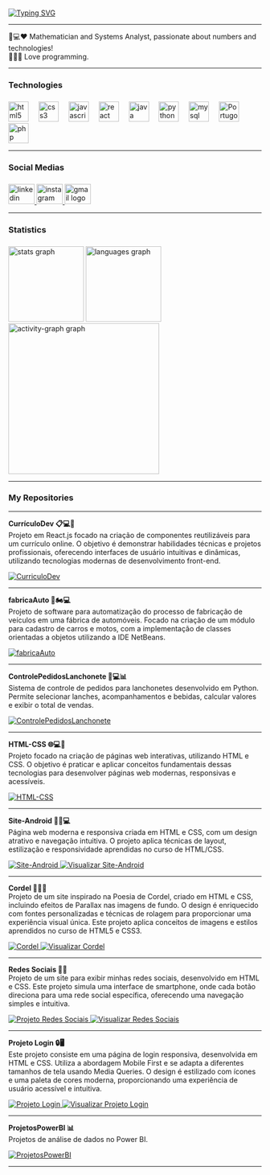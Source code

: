 
<br>

[![Typing SVG](https://readme-typing-svg.herokuapp.com?font=Radio+Canada+Big&weight=600&size=35&pause=1000&color=F7117F&center=verdadeiro&vCenter=verdadeiro&repeat=verdadeiro&random=false&width=435&lines=Hello%2C+my+name+is+Joziane)](https://git.io/typing-svg)

___

<p align="left">🔢💻❤️ Mathematician and Systems Analyst, passionate about numbers and technologies! <br>👩‍💻🚀 Love programming.</p>

___

<h3 align="left">Technologies</h3>

###

<div align="left">
  <img src="https://cdn.jsdelivr.net/gh/devicons/devicon/icons/html5/html5-plain-wordmark.svg" height="40" alt="html5 logo"  />
  <img width="12" />
  <img src="https://cdn.jsdelivr.net/gh/devicons/devicon/icons/css3/css3-plain-wordmark.svg" height="40" alt="css3 logo"  />
  <img width="12" />
  <img src="https://cdn.jsdelivr.net/gh/devicons/devicon/icons/javascript/javascript-plain.svg" height="40" alt="javascript logo"  />
  <img width="12" />
  <img src="https://cdn.jsdelivr.net/gh/devicons/devicon/icons/react/react-original-wordmark.svg" height="40" alt="react logo"  />
  <img width="12" />
  <img src="https://cdn.jsdelivr.net/gh/devicons/devicon/icons/java/java-original-wordmark.svg" height="40" alt="java logo"  />
  <img width="12" />
  <img src="https://cdn.jsdelivr.net/gh/devicons/devicon/icons/python/python-original-wordmark.svg" height="40" alt="python logo"  />
  <img width="12" />
  <img src="https://cdn.jsdelivr.net/gh/devicons/devicon/icons/mysql/mysql-original-wordmark.svg" height="40" alt="mysql logo"  />
  <img width="12" />
  <img src="https://univali-lite.github.io/Portugol-Studio/assets/img/logo.png" height="40" alt="Portugol Studio logo" />
  <img width="12" />
  <img src="https://www.php.net//images/logos/new-php-logo.svg" height="40" alt="php logo" />
</div>

___

<h3 align="left">Social Medias</h3>

###

<div align="left">
  <a href="https://www.linkedin.com/in/joziane-oliveira-144317182/" target="_blank">
    <img src="https://raw.githubusercontent.com/maurodesouza/profile-readme-generator/master/src/assets/icons/social/linkedin/default.svg" width="52" height="40" alt="linkedin logo"  />
  </a>
  <a href="https://www.instagram.com/jozioliveirabr/" target="_blank">
    <img src="https://raw.githubusercontent.com/maurodesouza/profile-readme-generator/master/src/assets/icons/social/instagram/default.svg" width="52" height="40" alt="instagram logo"  />
  </a>
 <a href="mailto:joziane.oliveira@educacao.mg.gov.br" target="_blank">
    <img src="https://raw.githubusercontent.com/maurodesouza/profile-readme-generator/master/src/assets/icons/social/gmail/default.svg" width="52" height="40" alt="gmail logo"  />
  </a>
</div>

___


<h3 align="left">Statistics</h3>

###

<div align="left">
  <img src="https://github-readme-stats.vercel.app/api?username=JozianeOliveira&hide_title=false&hide_rank=false&show_icons=true&include_all_commits=true&count_private=true&disable_animations=false&theme=radical&locale=en&hide_border=false&order=1" height="150" alt="stats graph"  />
  <img src="https://github-readme-stats.vercel.app/api/top-langs?username=JozianeOliveira&locale=en&hide_title=false&layout=compact&card_width=320&langs_count=5&theme=radical&hide_border=false&order=2" height="150" alt="languages graph"  />
  <img src="https://github-readme-activity-graph.vercel.app/graph?username=JozianeOliveira&radius=16&theme=redical&area=true&order=5" height="300" alt="activity-graph graph"  />
</div>



___

<h3 align="left">My Repositories</h3>

___



<div align="left">
  <p><strong>CurrículoDev 📋💻🚀</strong><br>
  Projeto em React.js focado na criação de componentes reutilizáveis para um currículo online. O objetivo é demonstrar habilidades técnicas e projetos profissionais, oferecendo interfaces de usuário intuitivas e dinâmicas, utilizando tecnologias modernas de desenvolvimento front-end.
  </p>
  <a href="https://github.com/JozianeOliveira/CurriculoDev" target="_blank">
    <img src="https://img.shields.io/badge/Projeto%20Curr%C3%ADculoDev-%23000000?style=for-the-badge&logo=react&logoColor=%61DAFB" alt="CurriculoDev" />
  </a>
</div>

___

<div align="left">  
  <p><strong>fabricaAuto 🚗🏍️💻</strong><br>
  Projeto de software para automatização do processo de fabricação de veículos em uma fábrica de automóveis. Focado na criação de um módulo para cadastro de carros e motos, com a implementação de classes orientadas a objetos utilizando a IDE NetBeans.
  </p>
  <a href="https://github.com/JozianeOliveira/fabricaAuto" target="_blank">
    <img src="https://img.shields.io/badge/Projeto%20F%C3%A1bricaAuto-%23000000?style=for-the-badge&logo=java&logoColor=%23F7DF1E" alt="fabricaAuto" />
    </a>
</div>

___

<div align="left">  
  <p><strong>ControlePedidosLanchonete 🍔💻📊</strong><br>
  Sistema de controle de pedidos para lanchonetes desenvolvido em Python. Permite selecionar lanches, acompanhamentos e bebidas, calcular valores e exibir o total de vendas.
  </p>
  <a href="https://github.com/JozianeOliveira/ControlePedidosLanchonete" target="_blank">
    <img src="https://img.shields.io/badge/Projeto%20ControlePedidosLanchonete-%23000000?style=for-the-badge&logo=python&logoColor=%3066F6" alt="ControlePedidosLanchonete" />
  </a>
</div>

___

<div align="left">
  <p><strong>HTML-CSS 🌐💻🎨</strong><br>
  Projeto focado na criação de páginas web interativas, utilizando HTML e CSS. O objetivo é praticar e aplicar conceitos fundamentais dessas tecnologias para desenvolver páginas web modernas, responsivas e acessíveis.
  </p>
  <a href="https://github.com/JozianeOliveira/HTML-CSS" target="_blank">
    <img src="https://img.shields.io/badge/Projeto%20HTML--CSS-%23000000?style=for-the-badge&logo=html5&logoColor=%E34F26" alt="HTML-CSS" />
  </a>
</div>

___ 

<div align="left">  
  <p><strong>Site-Android 📱🌐💻</strong><br>
  Página web moderna e responsiva criada em HTML e CSS, com um design atrativo e navegação intuitiva. O projeto aplica técnicas de layout, estilização e responsividade aprendidas no curso de HTML/CSS.
  </p>
  <a href="https://github.com/JozianeOliveira/Site-Android" target="_blank">
    <img src="https://img.shields.io/badge/Projeto%20Site%20Android-%23000000?style=for-the-badge&logo=html5&logoColor=%E34F26" alt="Site-Android" />
  </a>
  <a href="https://jozianeoliveira.github.io/Site-Android/" target="_blank">
    <img src="https://img.shields.io/badge/Visualizar%20Site%20Android-%23000000?style=for-the-badge&logo=google-chrome&logoColor=%4285F4" alt="Visualizar Site-Android" />
  </a>
</div>

___

<div align="left">  
  <p><strong>Cordel 📜🎨🌐</strong><br>
    Projeto de um site inspirado na Poesia de Cordel, criado em HTML e CSS, incluindo efeitos de Parallax nas imagens de fundo. O design é enriquecido com fontes personalizadas e técnicas de rolagem para proporcionar uma experiência visual única. Este projeto aplica conceitos de imagens e estilos aprendidos no curso de HTML5 e CSS3.
  </p>
  <a href="https://github.com/JozianeOliveira/Cordel" target="_blank">
    <img src="https://img.shields.io/badge/Projeto%20Cordel-%23000000?style=for-the-badge&logo=html5&logoColor=%E34F26" alt="Cordel" />
  </a>
  <a href="https://jozianeoliveira.github.io/Cordel/" target="_blank">
    <img src="https://img.shields.io/badge/Visualizar%20Cordel-%23000000?style=for-the-badge&logo=google-chrome&logoColor=%4285F4" alt="Visualizar Cordel" />
  </a>
</div>

___

<div align="left">
  <p><strong>Redes Sociais 📱🌐</strong><br>
    Projeto de um site para exibir minhas redes sociais, desenvolvido em HTML e CSS. Este projeto simula uma interface de smartphone, onde cada botão direciona para uma rede social específica, oferecendo uma navegação simples e intuitiva.
  </p>
  <a href="https://github.com/JozianeOliveira/RedesSociais" target="_blank">
    <img src="https://img.shields.io/badge/Projeto%20Redes%20Sociais-%23000000?style=for-the-badge&logo=html5&logoColor=%E34F26" alt="Projeto Redes Sociais" />
  </a>
  <a href="https://jozianeoliveira.github.io/RedesSociais/" target="_blank">
    <img src="https://img.shields.io/badge/Visualizar%20Redes%20Sociais-%23000000?style=for-the-badge&logo=google-chrome&logoColor=%4285F4" alt="Visualizar Redes Sociais" />
  </a>
</div>

___

<div align="left">
  <p><strong>Projeto Login 🔒🖥</strong><br>
    Este projeto consiste em uma página de login responsiva, desenvolvida em HTML e CSS. Utiliza a abordagem Mobile First e se adapta a diferentes tamanhos de tela usando Media Queries. O design é estilizado com ícones e uma paleta de cores moderna, proporcionando uma experiência de usuário acessível e intuitiva.
  </p>
  <a href="https://github.com/JozianeOliveira/Login" target="_blank">
    <img src="https://img.shields.io/badge/Projeto%20Login-%23000000?style=for-the-badge&logo=html5&logoColor=%E34F26" alt="Projeto Login" />
  </a>
  <a href="https://jozianeoliveira.github.io/Login/" target="_blank">
    <img src="https://img.shields.io/badge/Visualizar%20Login-%23000000?style=for-the-badge&logo=google-chrome&logoColor=%4285F4" alt="Visualizar Projeto Login" />
  </a>
</div>

___

<div align="left">
  <p><strong>ProjetosPowerBI 📊</strong><br>
  Projetos de análise de dados no Power BI.
  </p>
  <a href="https://github.com/JozianeOliveira/ProjetosPowerBI" target="_blank">
    <img src="https://img.shields.io/badge/Projetos%20PowerBI-%23000000?style=for-the-badge&logo=powerbi&logoColor=%F2C811" alt="ProjetosPowerBI" />
  </a>
</div>

___






